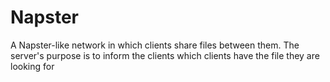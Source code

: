 # Napster
A Napster-like network in which clients share files between them. The server's purpose is to inform the clients which clients have the file they are looking for
